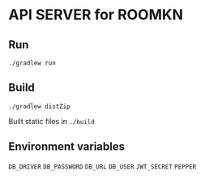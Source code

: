 # API SERVER for ROOMKN

## Run

`./gradlew run`

## Build

`./gradlew distZip`

Built static files in `./build`

## Environment variables

`DB_DRIVER`
`DB_PASSWORD`
`DB_URL`
`DB_USER`
`JWT_SECRET`
`PEPPER`
